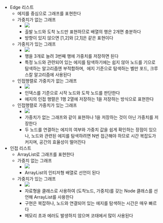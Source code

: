 - Edge 리스트
    - 에지를 중심으로 그래프를 표현한다
    - 가중치가 없는 그래프
        - ![](https://blog.kakaocdn.net/dn/sim60/btsBT30QuPE/7CcvxoO5tIGooeD2805K80/img.png)
        - 출발 노드와 도착 노드만 표현하므로 배열의 행은 2개면 충분하다
        - 방향이 있지 않으면 [1,2]와 [2,1]은 같은 표현이다
    - 가중치가 있는 그래프
        - ![](https://blog.kakaocdn.net/dn/bgIiaw/btsBYvB1Neg/En1ufq9CbcAsMd3xIhd3EK/img.png)
        - 행을 3개로 늘려 3번째 행에 가중치를 저장하면 된다
        - 특정 노드와 관련되어 있는 에지를 탐색하기에는 쉽지 않아 노드를 기으로 탐색하는 알고리즘엔 부적합하며,  에지 기준으로 탐색하는 벨만 포드, 크루스칼 알고리즘에 사용된다
    - 인접행렬로 가중치가 없는 그래프
        - ![](https://blog.kakaocdn.net/dn/v6aaZ/btsBXHbUoeA/hsdwcKcbo8Q7yx7rE9TYd0/img.png)
        - 인덱스를 기준으로 시작 노드와 도착 노드를 판단한다
        - 에지의 인접 행렬은 1행 2열에 저장하는 1을 저장하는 방식으로 표현한다
    - 인접행렬로 가중치가 있는 그래프
        - ![](https://blog.kakaocdn.net/dn/I3DKy/btsBVHcdao1/7JJ2BMRV3a6VmIazYGkOQK/img.png)
        - 가중치가 없는 그래프와 같이 표현하나 1을 저장하는 것이 아닌 가중치를 저장한다
        - 두 노드를 연결하는 에지의 여부와 가중치 값을 쉽게 확인하는 장점이 있으나, 노드와 관련된 에지를 탐색하려면 N번 접근해야 하므로 시간 복잡도가 커지며, 공간의 효율성이 떨어진다
- 인접 리스트
    - ArrayList로 그래프를 표현한다
    - 가중치 없는 그래프
        - ![](https://blog.kakaocdn.net/dn/vAh2i/btsBYemJSqa/9VuqkH5ZQxasAMIm84SKFK/img.png)
        - ArrayList의 인티저형 배열로 선언이 된다
    - 가중치가 있는 그래프
        - ![](https://blog.kakaocdn.net/dn/pnQZz/btsBY8s2xFP/ZYGPAvk6vZLZk2nPUg9dy0/img.png)
        - 자료형을 클래스로 사용하여 (도착노드, 가중치)를 갖는 Node 클래스를 선언해 ArrayList를 사용한다
        - 구현은 복잡하나, 노드와 연결되어 있는 에지를 탐색하는 시간은 매우 빠르다
        - 메모리 초과 에러도 발생하지 않으며 코태에서 많이 사용된다